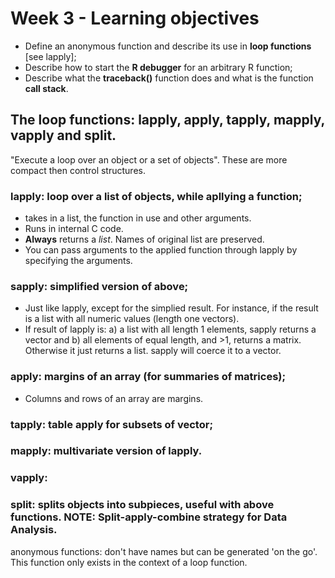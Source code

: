 # Week 3 - Learning objectives 

* Define an anonymous function and describe its use in **loop functions** [see lapply];
* Describe how to start the **R debugger** for an arbitrary R function;
* Describe what the **traceback()** function does and what is the function **call stack**.

## The loop functions: lapply, apply, tapply, mapply, vapply and split.

"Execute a loop over an object or a set of objects". These are more compact then control structures.

### lapply: loop over a list of objects, while apllying a function;
* takes in a list, the function in use and other arguments.
* Runs in internal C code.
* **Always** returns a *list*. Names of original list are preserved.
* You can pass arguments to the applied function through lapply by specifying the arguments.
### sapply: simplified version of above;
* Just like lapply, except for the simplied result. For instance, if the result is a list with all numeric values (length one vectors).
* If result of lapply is: a) a list with all length 1 elements, sapply returns a vector and b) all elements of equal length, and >1, returns a matrix. Otherwise it just returns a list. 
sapply will coerce it to a vector. 
### apply: margins of an array (for summaries of matrices);
* Columns and rows of an array are margins.
### tapply: table apply for subsets of vector;
### mapply: multivariate version of lapply.
### vapply:

### split: splits objects into subpieces, useful with above functions. NOTE: Split-apply-combine strategy for Data Analysis.

anonymous functions: don't have names but can be generated 'on the go'. This function only exists in the context of a loop function. 
